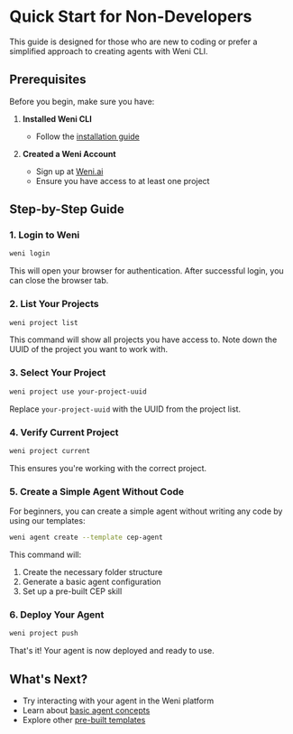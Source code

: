 # Quick Start for Non-Developers

This guide is designed for those who are new to coding or prefer a simplified approach to creating agents with Weni CLI.

## Prerequisites

Before you begin, make sure you have:

1. **Installed Weni CLI**
   - Follow the [installation guide](installation.md)

2. **Created a Weni Account**
   - Sign up at [Weni.ai](https://weni.ai/)
   - Ensure you have access to at least one project

## Step-by-Step Guide

### 1. Login to Weni

```bash
weni login
```

This will open your browser for authentication. After successful login, you can close the browser tab.

### 2. List Your Projects

```bash
weni project list
```

This command will show all projects you have access to. Note down the UUID of the project you want to work with.

### 3. Select Your Project

```bash
weni project use your-project-uuid
```

Replace `your-project-uuid` with the UUID from the project list.

### 4. Verify Current Project

```bash
weni project current
```

This ensures you're working with the correct project.

### 5. Create a Simple Agent Without Code

For beginners, you can create a simple agent without writing any code by using our templates:

```bash
weni agent create --template cep-agent
```

This command will:
1. Create the necessary folder structure
2. Generate a basic agent configuration
3. Set up a pre-built CEP skill

### 6. Deploy Your Agent

```bash
weni project push
```

That's it! Your agent is now deployed and ready to use.

## What's Next?

- Try interacting with your agent in the Weni platform
- Learn about [basic agent concepts](../user-guide/agents.md)
- Explore other [pre-built templates](../examples/) 